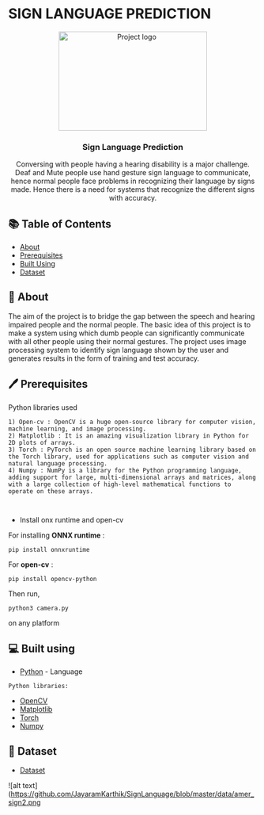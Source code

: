 # SIGN LANGUAGE PREDICTION
<p align="center">
    <img width=300px height=200px src="https://1.bp.blogspot.com/-8SxmsK5VoJ0/XVrTpMrJDFI/AAAAAAAAEiM/nAa3vuj8a2sjgEPAeMKXD4m09yKUgjVIQCLcBGAs/s1600/Screenshot%2B2019-08-19%2Bat%2B9.51.25%2BAM.png" alt="Project logo"></a>
</p>
    
<h3 align="center">Sign Language Prediction</h3>
<div align="center">
</div>
<p align="center">
    Conversing with people having a hearing disability is a major challenge. Deaf and Mute people use hand gesture sign language to communicate, hence normal people face problems in recognizing their language by signs made. Hence there is a need for systems that recognize the different signs with accuracy.
</p>
    
## 📚 Table of Contents

- [About](#about)
- [Prerequisites](#prerequisites)
- [Built Using](#built_using)
- [Dataset](#dataset)

## 🤔 About <a name = "about"></a>
The aim of the project is to bridge the gap between the speech and hearing impaired people and the normal people. The basic idea of this project is to make a system using which dumb people can significantly communicate with all other people using their normal gestures. The project uses image processing system to identify sign language shown by the user and generates results in the form of training and test accuracy.

## 🖊 Prerequisites <a name="prerequisites"></a>
 Python libraries used
```
1) Open-cv : OpenCV is a huge open-source library for computer vision, machine learning, and image processing.
2) Matplotlib : It is an amazing visualization library in Python for 2D plots of arrays.
3) Torch : PyTorch is an open source machine learning library based on the Torch library, used for applications such as computer vision and natural language processing.
4) Numpy : NumPy is a library for the Python programming language, adding support for large, multi-dimensional arrays and matrices, along with a large collection of high-level mathematical functions to operate on these arrays.



```

- Install onx runtime and open-cv 

For installing **ONNX runtime** :

```
pip install onnxruntime
```
For **open-cv** :

```
pip install opencv-python
```
Then run,

```
python3 camera.py
```
on any platform

## 💻 Built using <a name="built_using"></a>

- [Python](https://www.python.org/downloads/release/python-370) - Language
```
Python libraries:
```
- [OpenCV](https://sourceforge.net/projects/opencvlibrary) 
- [Matplotlib](https://en.wikipedia.org/wiki/Matplotlib)
- [Torch](https://pypi.org/project/torch/)
- [Numpy](https://numpy.org/)

## 📄 Dataset <a name="dataset"></a>
- [Dataset](https://www.kaggle.com/datamunge/sign-language-mnist)

![alt text](https://github.com/JayaramKarthik/SignLanguage/blob/master/data/amer_sign2.png
    


  
    









       
        
    
